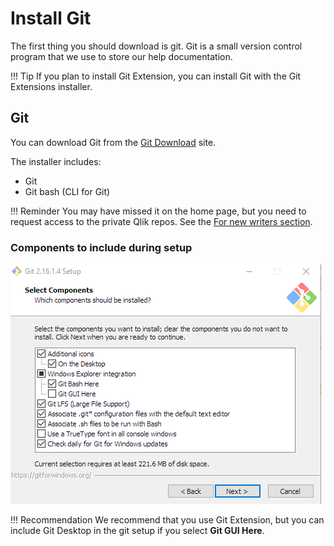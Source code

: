 # Install Git

The first thing you should download is git. Git is a small version control program that we use to store our help documentation.

!!! Tip
    If you plan to install Git Extension, you can install Git with the Git Extensions installer.

## Git

You can download Git from the [Git Download](https://git-scm.com/download/win) site.

The installer includes:

- Git
- Git bash (CLI for Git)

!!! Reminder
    You may have missed it on the home page, but you need to request access to the private Qlik repos. See the [For new writers section](./index.md#for-new-writers).

### Components to include during setup

![gitdl](images/gitsetup.png)

!!! Recommendation
    We recommend that you use Git Extension, but you can include Git Desktop in the git setup if you select **Git GUI Here**.